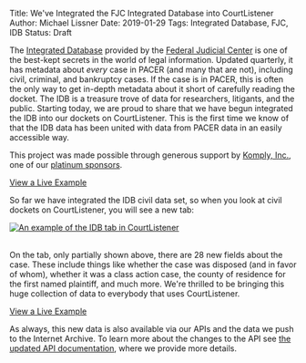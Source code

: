 Title: We've Integrated the FJC Integrated Database into CourtListener
Author: Michael Lissner
Date: 2019-01-29
Tags: Integrated Database, FJC, IDB
Status: Draft


The [Integrated Database][idb] provided by the [Federal Judicial Center][fjc] is one of the best-kept secrets in the world of legal information. Updated quarterly, it has metadata about *every* case in PACER (and many that are not), including civil, criminal, and bankruptcy cases. If the case is in PACER, this is often the only way to get in-depth metadata about it short of carefully reading the docket. The IDB is a treasure trove of data for researchers, litigants, and the public. Starting today, we are proud to share that we have begun integrated the IDB into our dockets on CourtListener. This is the first time we know of that the IDB data has been united with data from PACER data in an easily accessible way.

This project was made possible through generous support by [Komply, Inc.][k], one of our [platinum sponsors][sponsors].

<p class="text-center">
    <a href="https://www.courtlistener.com/docket/4214664/idb/national-veterans-legal-services-program-v-united-states/"
       class="btn btn-primary btn-lg">View a Live Example</a>
</p>

So far we have integrated the IDB civil data set, so when you look at civil dockets on CourtListener, you will see a new tab:

<div class="text-center">
    <a href="https://www.courtlistener.com/docket/4214664/idb/national-veterans-legal-services-program-v-united-states/">
        <img src="{filename}/images/idb/idb-tab-example.png"
             alt="An example of the IDB tab in CourtListener"
             class="img-responsive border">
    </a>
</div>
<div class="clearfix"></div>

<br>

On the tab, only partially shown above, there are 28 new fields about the case. These include things like whether the case was disposed (and in favor of whom), whether it was a class action case, the county of residence for the first named plaintiff, and much more. We're thrilled to be bringing this huge collection of data to everybody that uses CourtListener.

<p class="text-center">
    <a href="https://www.courtlistener.com/docket/4214664/idb/national-veterans-legal-services-program-v-united-states/"
       class="btn btn-primary btn-lg">View a Live Example</a>
</p>
   
As always, this new data is also available via our APIs and the data we push to the Internet Archive. To learn more about the changes to the API see [the updated API documentation][api], where we provide more details. 

 
[idb]: https://www.fjc.gov/research/idb
[fjc]: https://www.fjc.gov/
[k]: http://www.komply.co/
[api]: https://www.courtlistener.com/api/rest-info/#api-change-log
[sponsors]: {filename}/pages/sponsors.md
